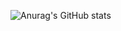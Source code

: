 ![Anurag's GitHub stats](https://github-readme-stats.vercel.app/api?username=kongshier&show_icons=true&theme=radical)
